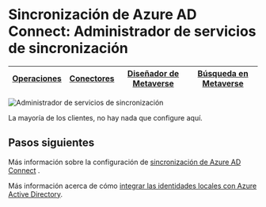 <properties
    pageTitle="Sincronización de Azure AD Connect: Administrador de servicios de sincronización UI | Microsoft Azure"
    description="Entender la pestaña Metaverse Designer en el Administrador de servicios de sincronización de Azure AD Connect."
    services="active-directory"
    documentationCenter=""
    authors="andkjell"
    manager="femila"
    editor=""/>

<tags
    ms.service="active-directory"
    ms.workload="identity"
    ms.tgt_pltfrm="na"
    ms.devlang="na"
    ms.topic="article"
    ms.date="09/07/2016"
    ms.author="billmath"/>


# <a name="azure-ad-connect-sync-synchronization-service-manager"></a>Sincronización de Azure AD Connect: Administrador de servicios de sincronización

[Operaciones](active-directory-aadconnectsync-service-manager-ui-operations.md) | [Conectores](active-directory-aadconnectsync-service-manager-ui-connectors.md) | [Diseñador de Metaverse](active-directory-aadconnectsync-service-manager-ui-mvdesigner.md) | [Búsqueda en Metaverse](active-directory-aadconnectsync-service-manager-ui-mvsearch.md)
--- | --- | --- | ---

![Administrador de servicios de sincronización](./media/active-directory-aadconnectsync-service-manager-ui/mvdesigner.png)

La mayoría de los clientes, no hay nada que configure aquí.

## <a name="next-steps"></a>Pasos siguientes
Más información sobre la configuración de [sincronización de Azure AD Connect](active-directory-aadconnectsync-whatis.md) .

Más información acerca de cómo [integrar las identidades locales con Azure Active Directory](active-directory-aadconnect.md).
